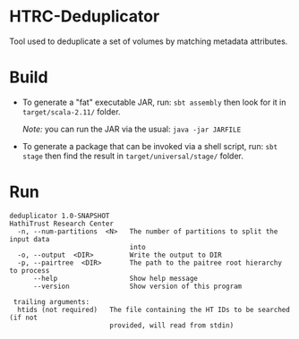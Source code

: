 # HTRC-Deduplicator
Tool used to deduplicate a set of volumes by matching metadata attributes.

# Build
* To generate a "fat" executable JAR, run:
  `sbt assembly`
  then look for it in `target/scala-2.11/` folder.

  *Note:* you can run the JAR via the usual: `java -jar JARFILE`

* To generate a package that can be invoked via a shell script, run:
  `sbt stage`
  then find the result in `target/universal/stage/` folder.

# Run
```
deduplicator 1.0-SNAPSHOT
HathiTrust Research Center
  -n, --num-partitions  <N>   The number of partitions to split the input data
                              into
  -o, --output  <DIR>         Write the output to DIR
  -p, --pairtree  <DIR>       The path to the paitree root hierarchy to process
      --help                  Show help message
      --version               Show version of this program

 trailing arguments:
  htids (not required)   The file containing the HT IDs to be searched (if not
                         provided, will read from stdin)
```
